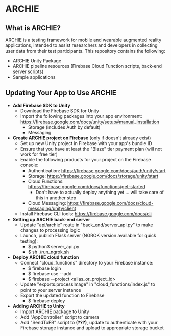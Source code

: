 # ARCHIE

## What is ARCHIE?

ARCHIE is a testing framework for mobile and wearable augmented reality applications, intended to assist researchers and developers in collecting user data from their test participants.  This repository contains the following:

* ARCHIE Unity Package
* ARCHIE pipeline resources (Firebase Cloud Function scripts, back-end server scripts)
* Sample applications

## Updating Your App to Use ARCHIE

* **Add Firebase SDK to Unity**
  * Download the Firebase SDK for Unity
  * Import the following packages into your app environment:  
    https://firebase.google.com/docs/unity/setup#manual_installation
    * Storage (includes Auth by default)
    * Messaging
* **Create ARCHIE project on Firebase** (only if doesn't already exist)
  * Set up new Unity project in Firebase with your app's bundle ID
  * Ensure that you have at least the "Blaze" tier payment plan (will not work for free tier)
  * Enable the following products for your project on the Firebase console:
    * Authentication:  https://firebase.google.com/docs/auth/unity/start 
    * Storage:  https://firebase.google.com/docs/storage/unity/start 
    * Cloud Functions:  https://firebase.google.com/docs/functions/get-started
      * Don't have to actually deploy anything yet ... will take care of this in another step
    * Cloud Messaging:  https://firebase.google.com/docs/cloud-messaging/unity/client
  * Install Firebase CLI tools:  https://firebase.google.com/docs/cli 
* **Setting up ARCHIE back-end server**
  * Update "api/archie" route in "back_end/server_api.py" to make changes to processing logic
  * Launch, publish Flask server (NGROK version available for quick testing):
    * $ python3 server_api.py
    * $ sh ./run_ngrok.sh
* **Deploy ARCHIE cloud function**
  * Connect "cloud_functions" directory to your Firebase instance:
    * $ firebase login  
    * $ firebase use --add
    * $ firebase --project <alias_or_project_id> 
  * Update "exports.processImage" in "cloud_functions/index.js" to point to your server instance
  * Export the updated function to Firebase
    * $ firebase deploy
* **Adding ARCHIE to Unity**
  * Import ARCHIE package to Unity
  * Add "AppController" script to camera
  * Add "SendToFB" script to **(???)**, update to authenticate with your Firebase storage instance and upload to appropriate storage bucket
